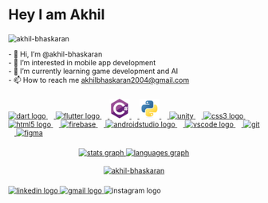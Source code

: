 <h1 align="left">Hey I am Akhil</h1>

###
<p align="left"> <img src="https://komarev.com/ghpvc/?username=akhil-bhaskaran&label=Profile%20views&color=000000&style=flat-square" alt="akhil-bhaskaran" /> </p>

<p align="left">- 👋 Hi, I’m @akhil-bhaskaran<br>- 👀 I’m interested in mobile app development <br>- 🌱 I’m currently learning game development  and AI   <br>- 📫 How to reach me <a href=>akhilbhaskaran2004@gmail.com</p>


###

<div align="left">
  
  <img src="https://cdn.jsdelivr.net/gh/devicons/devicon/icons/dart/dart-original.svg" height="40" alt="dart logo"  />
  <img width="12" />
  <img src="https://cdn.jsdelivr.net/gh/devicons/devicon/icons/flutter/flutter-original.svg" height="40" alt="flutter logo"  />
  <img width="12" />
  <img src="https://raw.githubusercontent.com/devicons/devicon/master/icons/csharp/csharp-original.svg" alt="csharp" width="40" height="40"/>
  <img width="12" />
   <img src="https://raw.githubusercontent.com/devicons/devicon/master/icons/python/python-original.svg" alt="python" width="40" height="40"/>
   <img width="12" />
   <img src="https://www.vectorlogo.zone/logos/unity3d/unity3d-icon.svg" alt="unity" width="40" height="40"/>
    <img width="12" />
  <img src="https://cdn.jsdelivr.net/gh/devicons/devicon/icons/css3/css3-original.svg" height="40" alt="css3 logo"  />
  <img width="12" />
  <img src="https://cdn.jsdelivr.net/gh/devicons/devicon/icons/html5/html5-original.svg" height="40" alt="html5 logo"  />
  <img width="12" />
  <img src="https://www.vectorlogo.zone/logos/firebase/firebase-icon.svg" alt="firebase" width="40" height="40"/> 
  <img width="12" />
  <img src="https://cdn.jsdelivr.net/gh/devicons/devicon/icons/androidstudio/androidstudio-original.svg" height="40" alt="androidstudio logo"  />
  <img width="12" />
  <img src="https://cdn.jsdelivr.net/gh/devicons/devicon/icons/vscode/vscode-original.svg" height="40" alt="vscode logo"  />
  <img width="12" />
  <img src="https://www.vectorlogo.zone/logos/git-scm/git-scm-icon.svg" alt="git" width="40" height="40"/>
  <img width="12" />
  <img src="https://www.vectorlogo.zone/logos/figma/figma-icon.svg" alt="figma" width="40" height="40"/>
</div>

###

<div align="center">
  <img src="https://github-readme-stats.vercel.app/api?username=akhil-bhaskaran&hide_title=false&hide_rank=false&show_icons=true&include_all_commits=true&count_private=true&disable_animations=false&theme=dracula&locale=en&hide_border=false&order=1" height="150" alt="stats graph"  />
  <img src="https://github-readme-stats.vercel.app/api/top-langs?username=akhil-bhaskaran&locale=en&hide_title=false&layout=compact&card_width=320&langs_count=5&theme=dracula&hide_border=false&order=2" height="150" alt="languages graph"  />
</div>
<br>

<div align="center"><img align="center" src="https://github-readme-streak-stats.herokuapp.com/?user=akhil-bhaskaran&theme=dark" alt="akhil-bhaskaran" /></div>

###

<div align="left">
  <a href="https://www.linkedin.com/in/akhil-c-738a00272?utm_source=share&utm_campaign=share_via&utm_content=profile&utm_medium=android_app" target="_blank">
    <img src="https://raw.githubusercontent.com/maurodesouza/profile-readme-generator/master/src/assets/icons/social/linkedin/default.svg" width="52" height="40" alt="linkedin logo"  />
  </a>
  <a href="akhilbhaskaran2004@gmail.com" target="_blank">
    <img src="https://raw.githubusercontent.com/maurodesouza/profile-readme-generator/master/src/assets/icons/social/gmail/default.svg" width="52" height="40" alt="gmail logo"  />
  </a>
  <img src="https://raw.githubusercontent.com/maurodesouza/profile-readme-generator/master/src/assets/icons/social/instagram/default.svg" width="52" height="40" alt="instagram logo"  />
</div>

###
